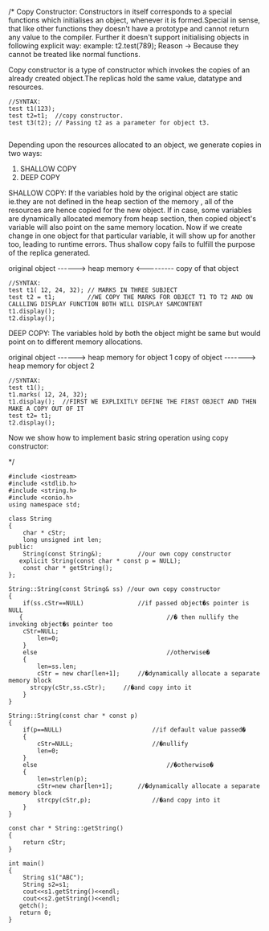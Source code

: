/* 
Copy Constructor:
Constructors in itself corresponds to a special functions which initialises an object, whenever it is formed.Special in sense, that like other functions they doesn't have a prototype and cannot return any value to the compiler.
Further it doesn't support initialising objects in following explicit way:
example:  t2.test(789);
Reason -> Because they cannot be treated like normal functions.

Copy constructor is a type of constructor which invokes the copies of an already created object.The replicas hold the same 
value, datatype and resources.

```
//SYNTAX:
test t1(123);
test t2=t1;  //copy constructor.
test t3(t2); // Passing t2 as a parameter for object t3. 
 
```
Depending upon the resources allocated to an object, we generate copies in two ways:
1) SHALLOW COPY
2) DEEP COPY

SHALLOW COPY:
If the variables hold by the original object are static ie.they are not defined in the heap section of the memory , all of the resources are hence copied for the new object.
If in case, some variables are dynamically allocated memory from heap section, then copied object's variable will also point on the same memory location. Now if we create change in one object for that particular variable, it will show up for another too, leading to runtime errors. Thus shallow copy fails to fulfill the purpose of the replica generated.

original object ------> heap memory <--------- copy of that object

```
//SYNTAX:
test t1( 12, 24, 32); // MARKS IN THREE SUBJECT
test t2 = t1;         //WE COPY THE MARKS FOR OBJECT T1 TO T2 AND ON CALLLING DISPLAY FUNCTION BOTH WILL DISPLAY SAMCONTENT
t1.display();
t2.display();

```

DEEP COPY:
The variables hold by both the object might be same but would point on to different memory allocations.

original object ------> heap memory for object 1
copy of object -------> heap memory for object 2

```
//SYNTAX:
test t1();
t1.marks( 12, 24, 32);
t1.display();  //FIRST WE EXPLIXITLY DEFINE THE FIRST OBJECT AND THEN MAKE A COPY OUT OF IT
test t2= t1;
t2.display();

```
Now we show how to implement basic string operation using copy constructor:

*/
```
#include <iostream>
#include <stdlib.h>
#include <string.h>
#include <conio.h>
using namespace std;

class String
{
	char * cStr;
	long unsigned int len;
public:
	String(const String&); 			//our own copy constructor
   explicit String(const char * const p = NULL);
	const char * getString();
};

String::String(const String& ss) //our own copy constructor
{
	if(ss.cStr==NULL) 				//if passed object�s pointer is NULL
   {										//� then nullify the invoking object�s pointer too
   	cStr=NULL;
		len=0;
	}
	else 									//otherwise�
	{
		len=ss.len;
		cStr = new char[len+1]; 	//�dynamically allocate a separate memory block
      strcpy(cStr,ss.cStr);		//�and copy into it
	}
}

String::String(const char * const p)
{
	if(p==NULL) 						//if default value passed�
	{
		cStr=NULL; 						//�nullify
		len=0;
	}
	else 									//�otherwise�
	{
		len=strlen(p);
		cStr=new char[len+1]; 		//�dynamically allocate a separate memory block
		strcpy(cStr,p); 				//�and copy into it
	}
}

const char * String::getString()
{
	return cStr;
}

int main()
{
	String s1("ABC");
	String s2=s1;
	cout<<s1.getString()<<endl;
	cout<<s2.getString()<<endl;
   getch();
   return 0;
}

```
